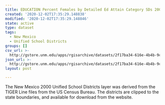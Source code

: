 ```yaml
---
title: EDUCATION Percent Females by Detailed Ed Attain Category SDs 2000
created: '2020-12-02T17:35:29.148838'
modified: '2020-12-02T17:35:29.148846'
state: active
type: dataset
tags:
  - New Mexico
  - Unified School Districts
groups: []
csv_url: >-
  http://gstore.unm.edu/apps/rgisarchive/datasets/2f17ba34-616e-4b4b-9cd1-b2c2a7293cc7/ksd251data252934529_schd_view.derived.csv
json_url: >-
  http://gstore.unm.edu/apps/rgisarchive/datasets/2f17ba34-616e-4b4b-9cd1-b2c2a7293cc7/ksd251data252934529_schd_view.derived.json
layout: post

---
```

The New Mexico 2000 Unified School Districts layer was derived from  the TIGER Line files from the US Census Bureau. The districts are clipped to the state boundaries, and available for download from the website.
